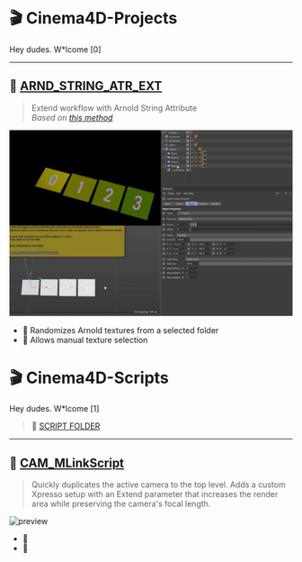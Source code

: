 # 🎬 Cinema4D-Projects

Hey dudes. W*lcome [0]

---

## 🔹 [ARND_STRING_ATR_EXT](https://github.com/AleksandrovskyV/Cinema4D-Projects/tree/main/ARND_STRING_ATR_EXT)

> Extend workflow with Arnold String Attribute  
> _Based on [this method](https://www.youtube.com/watch?v=EAzoIx2vrm0)_

![preview](./!ALL-PREVIEW/Arnold_String-Path_Randomizer_Selector.gif)

- 🎲 Randomizes Arnold textures from a selected folder  
- 🎯 Allows manual texture selection  


# 🎬 Cinema4D-Scripts

Hey dudes. W*lcome [1]
> 🔹 [SCRIPT FOLDER](https://github.com/AleksandrovskyV/Cinema4D-Projects/tree/main/SCRIPTS_FOLDER)

---

## 🔹 [CAM_MLinkScript](https://github.com/AleksandrovskyV/Cinema4D-Projects/blob/main/SCRIPTS_FOLDER/CAM_MLinkScript.py)  

> Quickly duplicates the active camera to the top level.
> Adds a custom Xpresso setup with an Extend parameter that increases the render area while preserving the camera's focal length.

![preview](./!ALL-PREVIEW/Camera_Morph_Link_with_Extend-Region_Value.gif)


- 🎲 
- 🎯  
